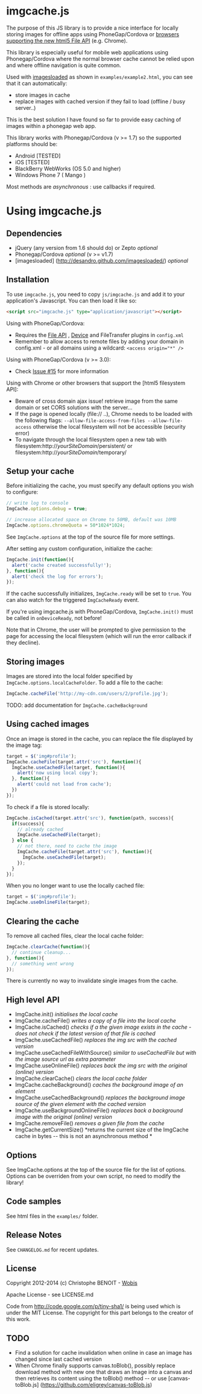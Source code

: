 imgcache.js
===========

The purpose of this JS library is to provide a nice interface for locally storing images for offline apps using PhoneGap/Cordova or [browsers supporting the new html5 File API](http://caniuse.com/filesystem) (e.g. Chrome).

This library is especially useful for mobile web applications using Phonegap/Cordova where the normal browser cache cannot be relied upon and where offline navigation is quite common.

Used with [imagesloaded](http://desandro.github.com/imagesloaded/) as shown in `examples/example2.html`, you can see that it can automatically:
* store images in cache
* replace images with cached version if they fail to load (offline / busy server..)

This is the best solution I have found so far to provide easy caching of images within a phonegap web app.

This library works with Phonegap/Cordova (v >= 1.7) so the supported platforms should be:
* Android [TESTED]
* iOS [TESTED]
* BlackBerry WebWorks (OS 5.0 and higher)
* Windows Phone 7 ( Mango )

Most methods are *asynchronous* : use callbacks if required.

Using imgcache.js
=================

Dependencies
------------
* jQuery (any version from 1.6 should do) or Zepto *optional*
* Phonegap/Cordova *optional* (v >= v1.7)
* [imagesloaded] (http://desandro.github.com/imagesloaded/) *optional*

Installation
------------
To use `imgcache.js`, you need to copy `js/imgcache.js` and add it to your
application's Javascript. You can then load it like so:

```html
<script src="imgcache.js" type="application/javascript"></script>
```
    
Using with PhoneGap/Cordova:
* Requires the [File API](http://docs.phonegap.com/en/edge/cordova_file_file.md.html#File_accessing_the_feature) , [Device](http://docs.phonegap.com/en/edge/cordova_device_device.md.html#Device_accessing_the_feature) and FileTransfer plugins in `config.xml`
* Remember to allow access to remote files by adding your domain in config.xml - or all domains using a wildcard: `<access origin="*" />`

Using with PhoneGap/Cordova (v >= 3.0):
* Check [Issue #15](https://github.com/chrisben/imgcache.js/issues/15) for more information

Using with Chrome or other browsers that support the [html5 filesystem API]:
* Beware of cross domain ajax issue! retrieve image from the same domain or set CORS solutions with the server...
* If the page is opened locally (file:// ..), Chrome needs to be loaded with the following flags: `--allow-file-access-from-files --allow-file-access` otherwise the local filesystem will not be accessible (security error)
* To navigate through the local filesystem open a new tab with filesystem:http://*yourSiteDomain*/persistent/ or filesystem:http://*yourSiteDomain*/temporary/

Setup your cache
----------------
Before initializing the cache, you must specify any default options you wish to configure:

```javascript
// write log to console
ImgCache.options.debug = true;

// increase allocated space on Chrome to 50MB, default was 10MB
ImgCache.options.chromeQuota = 50*1024*1024;
```

See `ImgCache.options` at the top of the source file for more settings.

After setting any custom configuration, initialize the cache:

```javascript
ImgCache.init(function(){
  alert('cache created successfully!');
}, function(){
  alert('check the log for errors');
});
````

If the cache successfully initializes, `ImgCache.ready` will be set to `true`. You can also watch for the triggered `ImgCacheReady` event.

If you're using imgcache.js with PhoneGap/Cordova, `ImgCache.init()` must be called in `onDeviceReady`, not before!

Note that in Chrome, the user will be prompted to give permission to the page for accessing the local filesystem (which will run the error callback if they decline).

Storing images
--------------
Images are stored into the local folder specified by `ImgCache.options.localCacheFolder`. To add a file to the cache:

```javascript
ImgCache.cacheFile('http://my-cdn.com/users/2/profile.jpg');
```

TODO: add documentation for `ImgCache.cacheBackground`

Using cached images
-------------------
Once an image is stored in the cache, you can replace the file displayed by the image tag:

```javascript
target = $('img#profile');
ImgCache.cacheFile(target.attr('src'), function(){
  ImgCache.useCachedFile(target, function(){
    alert('now using local copy');
  }, function(){
    alert('could not load from cache');
  })
});
```
    
To check if a file is stored locally:

```javascript
ImgCache.isCached(target.attr('src'), function(path, success){
  if(success){
    // already cached
    ImgCache.useCachedFile(target);
  } else {
    // not there, need to cache the image
    ImgCache.cacheFile(target.attr('src'), function(){
      ImgCache.useCachedFile(target);
    });
  }
});
```
    
When you no longer want to use the locally cached file:

```javascript
target = $('img#profile');
ImgCache.useOnlineFile(target);
```

Clearing the cache
------------------
To remove all cached files, clear the local cache folder:

```javascript
ImgCache.clearCache(function(){
  // continue cleanup...
}, function(){
  // something went wrong
});
```
    
There is currently no way to invalidate single images from the cache.

High level API
--------------
* ImgCache.init() *initialises the local cache*
* ImgCache.cacheFile() *writes a copy of a file into the local cache*
* ImgCache.isCached() *checks if a the given image exists in the cache - does not check if the latest version of that file is cached*
* ImgCache.useCachedFile() *replaces the img src with the cached version*
* ImgCache.useCachedFileWithSource() *similar to useCachedFile but with the image source url as extra parameter*
* ImgCache.useOnlineFile() *replaces back the img src with the original (online) version*
* ImgCache.clearCache() *clears the local cache folder*
* ImgCache.cacheBackground() *caches the background image of an element*
* ImgCache.useCachedBackground() *replaces the background image source of the given element with the cached version*
* ImgCache.useBackgroundOnlineFile() *replaces back a background image with the original (online) version*
* ImgCache.removeFile() *removes a given file from the cache*
* ImgCache.getCurrentSize() *returns the current size of the ImgCache cache in bytes -- this is not an asynchronous method *

Options
-------
See ImgCache.options at the top of the source file for the list of options.
Options can be overriden from your own script, no need to modify the library!

Code samples
------------
See html files in the `examples/` folder.

Release Notes
-------------
See `CHANGELOG.md` for recent updates.

License
-------
Copyright 2012-2014 (c) Christophe BENOIT - [Wobis](http://www.wobis.fr)

Apache License - see LICENSE.md

Code from http://code.google.com/p/tiny-sha1/ is being used which is under the MIT License.
The copyright for this part belongs to the creator of this work.

TODO
----
* Find a solution for cache invalidation when online in case an image has changed since last cached version
* When Chrome finally supports canvas.toBlob(), possibly replace download method with new one that draws an Image into a canvas and then retrieves its content using the toBlob() method -- or use [canvas-toBlob.js] (https://github.com/eligrey/canvas-toBlob.js)
